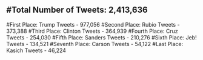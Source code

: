 #Total Number of Tweets: 2,413,636 
---
#First Place: Trump Tweets - 977,056
#Second Place: Rubio Tweets - 373,388
#Third Place: Clinton Tweets - 364,939
#Fourth Place: Cruz Tweets - 254,030
#Fifth Place: Sanders Tweets - 210,276
#Sixth Place: Jeb! Tweets - 134,521
#Seventh Place: Carson Tweets - 54,122
#Last Place: Kasich Tweets - 46,224
